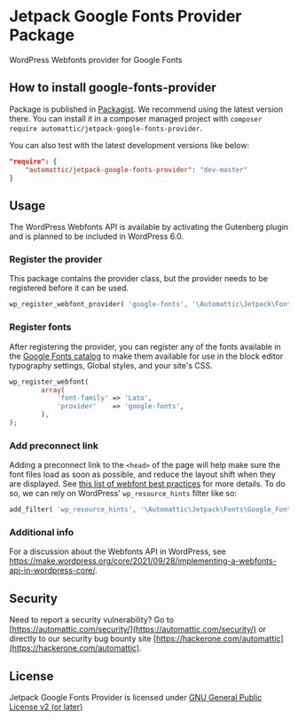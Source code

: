 # Jetpack Google Fonts Provider Package

WordPress Webfonts provider for Google Fonts

## How to install google-fonts-provider

Package is published in [Packagist](https://packagist.org/packages/automattic/jetpack-google-fonts-provider). We recommend using the latest version there. You can install it in a composer managed project with `composer require automattic/jetpack-google-fonts-provider`.

You can also test with the latest development versions like below:

```json
"require": {
    "automattic/jetpack-google-fonts-provider": "dev-master"
}
```

## Usage

The WordPress Webfonts API is available by activating the Gutenberg plugin and is planned to be included in WordPress 6.0.

### Register the provider

This package contains the provider class, but the provider needs to be registered before it can be used.

```php
wp_register_webfont_provider( 'google-fonts', '\Automattic\Jetpack\Fonts\Google_Fonts_Provider' );
```

### Register fonts

After registering the provider, you can register any of the fonts available in the [Google Fonts catalog](https://fonts.google.com) to make them available for use in the block editor typography settings, Global styles, and your site's CSS.

```php
wp_register_webfont(
		array(
			'font-family' => 'Lato',
			'provider'    => 'google-fonts',
		),
);
```

### Add preconnect link

Adding a preconnect link to the `<head>` of the page will help make sure the font files load as soon as possible, and reduce the layout shift when they are displayed. See [this list of webfont best practices](https://web.dev/font-best-practices/#preconnect-to-critical-third-party-origins) for more details. To do so, we can rely on WordPress' `wp_resource_hints` filter like so:

```php
add_filter( 'wp_resource_hints', '\Automattic\Jetpack\Fonts\Google_Fonts_Provider::font_source_resource_hint', 10, 2 );
```

### Additional info

For a discussion about the Webfonts API in WordPress, see https://make.wordpress.org/core/2021/09/28/implementing-a-webfonts-api-in-wordpress-core/.

## Security

Need to report a security vulnerability? Go to [https://automattic.com/security/](https://automattic.com/security/) or directly to our security bug bounty site [https://hackerone.com/automattic](https://hackerone.com/automattic).

## License

Jetpack Google Fonts Provider is licensed under [GNU General Public License v2 (or later)](./LICENSE.txt)

